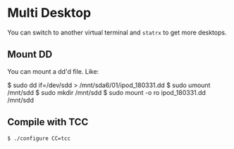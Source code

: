 # Multi Desktop

You can switch to another virtual terminal and `statrx` to get more desktops.

## Mount DD

You can mount a dd'd file. Like:
  
  $ sudo dd if=/dev/sdd  > /mnt/sda6/01/ipod_180331.dd
  $ sudo umount /mnt/sdd
  $ sudo mkdir /mnt/sdd
  $ sudo mount -o ro ipod_180331.dd /mnt/sdd
  
## Compile with TCC

    $ ./configure CC=tcc
